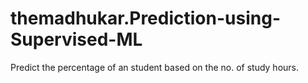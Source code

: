 # themadhukar.Prediction-using-Supervised-ML
Predict the percentage of an student based on the no. of study hours.
